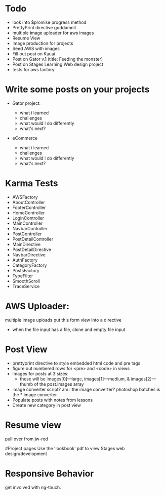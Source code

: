 # Todo
* look into $promise progress method
* PrettyPrint directive goddamnit
* multiple image uploader for aws images
* Resume View
* Image production for projects
* Seed AWS with images
* Fill out post on Kauai
* Post on Gator v.1 (title: Feeding the monster)
* Post on Stages Learning Web design project
* tests for aws factory

# Write some posts on your projects
* Gator project:
  * what i learned
  * challenges
  * what would I do differently
  * what's next?

* eCommerce
  * what i learned
  * challenges
  * what would I do differently
  * what's next?

# Karma Tests
* AWSFactory
* AboutController
* FooterController
* HomeController
* LoginController
* MainController
* NavbarController
* PostController
* PostDetailController
* MainDirective 
* PostDetailDirective
* NavbarDirective
* AuthFactory
* CategoryFactory
* PostsFactory
* TypeFilter
* SmoothScroll
* TraceService

# AWS Uploader:
multiple image uploads
put this form view into a directive
  - when the file input has a file, clone and empty file input

# Post View

* prettyprint directive to style embedded html code and pre tags
* figure out numbered rows for &lt;pre&gt; and &lt;code&gt; in views
* images for posts at 3 sizes:
  * these will be images[0]—large, images[1]—medium, & images[2]—thumb of the post.images array
* image converter script? am i the image converter? photoshop batches is the * image converter.
* Populate posts with notes from lessons
* Create new category in post view

# Resume view
pull over from jw-red

#Project pages
Use the 'lookbook' pdf to view
  Stages web design/development


# Responsive Behavior
get involved with ng-touch.














